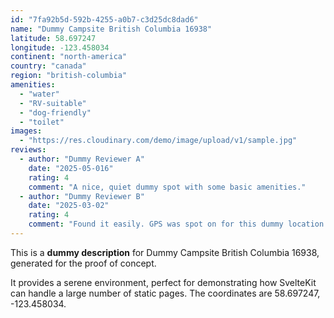 ```yaml
---
id: "7fa92b5d-592b-4255-a0b7-c3d25dc8dad6"
name: "Dummy Campsite British Columbia 16938"
latitude: 58.697247
longitude: -123.458034
continent: "north-america"
country: "canada"
region: "british-columbia"
amenities:
  - "water"
  - "RV-suitable"
  - "dog-friendly"
  - "toilet"
images:
  - "https://res.cloudinary.com/demo/image/upload/v1/sample.jpg"
reviews:
  - author: "Dummy Reviewer A"
    date: "2025-05-016"
    rating: 4
    comment: "A nice, quiet dummy spot with some basic amenities."
  - author: "Dummy Reviewer B"
    date: "2025-03-02"
    rating: 4
    comment: "Found it easily. GPS was spot on for this dummy location."
---
```


This is a **dummy description** for Dummy Campsite British Columbia 16938, generated for the proof of concept.

It provides a serene environment, perfect for demonstrating how SvelteKit can handle a large number of static pages. The coordinates are 58.697247, -123.458034.
